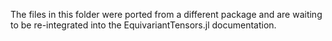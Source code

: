 
The files in this folder were ported from a different package and are waiting 
to be re-integrated into the EquivariantTensors.jl documentation.